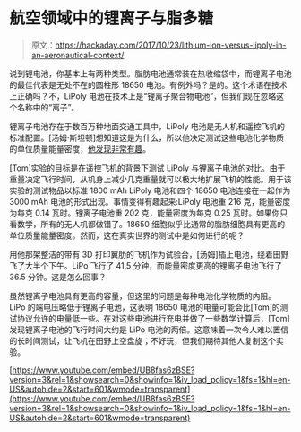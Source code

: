 # 航空领域中的锂离子与脂多糖

> 原文：<https://hackaday.com/2017/10/23/lithium-ion-versus-lipoly-in-an-aeronautical-context/>

说到锂电池，你基本上有两种类型。脂肪电池通常装在热收缩袋中，而锂离子电池的最佳代表是无处不在的圆柱形 18650 电池。有例外吗？是的。这个术语在技术上正确吗？不，LiPoly 电池在技术上是“锂离子聚合物电池”，但我们现在忽略这个名称中的“离子”。

锂离子电池存在于数百万种地面交通工具中，LiPoly 电池是无人机和遥控飞机的标准配置。[汤姆·斯坦顿]想知道这是为什么，所以他决定测试这些电池化学物质的单位质量能量密度，[他发现非常有趣](https://www.youtube.com/watch?v=UB8fas6zBSE&t=601s)。

[Tom]实验的目标是在遥控飞机的背景下测试 LiPoly 与锂离子电池的对比。由于重量决定飞行时间，从机身上减少几克重量就可以极大地扩展飞机的性能。用于该实验的测试物品以标准 1800 mAh LiPoly 电池和四个 18650 电池连接在一起作为 3000 mAh 电池的形式出现。事情变得有趣起来:LiPoly 电池重 216 克，能量密度为每克 0.14 瓦时。锂离子电池重 202 克，能量密度为每克 0.25 瓦时。如果你只看数学，所有的无人机都做错了。18650 细胞似乎比通常的脂肪细胞具有更高的单位质量能量密度。然而，这在真实世界的测试中是如何进行的呢？

用他那架整洁的带有 3D 打印翼肋的飞机作为试验台，[汤姆]插上电池，绕着田野飞了大半个下午。LiPo 飞行了 41.5 分钟，而能量密度更高的锂离子电池飞行了 36.5 分钟。这是怎么回事？

虽然锂离子电池具有更高的容量，但这里的问题是每种电池化学物质的内阻。LiPo 的端电压略低于锂离子电池，这表明 18650 电池的电量可能会比[Tom]的测试协议允许的电量低一些。在对这些电池进行充电并做了一些数学计算后，[Tom]发现锂离子电池的飞行时间大约是 LiPo 电池的两倍。这意味着一次令人难以置信的长时间测试，让飞机在田野上空盘旋；不好玩，但我们期待其他人复制这个实验。

 [https://www.youtube.com/embed/UB8fas6zBSE?version=3&rel=1&showsearch=0&showinfo=1&iv_load_policy=1&fs=1&hl=en-US&autohide=2&start=601&wmode=transparent](https://www.youtube.com/embed/UB8fas6zBSE?version=3&rel=1&showsearch=0&showinfo=1&iv_load_policy=1&fs=1&hl=en-US&autohide=2&start=601&wmode=transparent)

